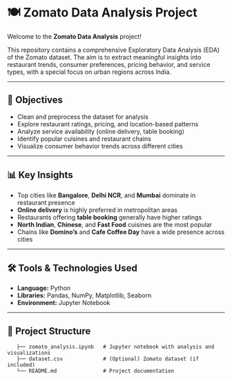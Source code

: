 # 🍽️ Zomato Data Analysis Project

Welcome to the **Zomato Data Analysis** project!

This repository contains a comprehensive Exploratory Data Analysis (EDA) of the Zomato dataset. 
The aim is to extract meaningful insights into restaurant trends, consumer preferences, pricing behavior, and service types, with a special focus on urban regions across India.

---

## 📌 Objectives

- Clean and preprocess the dataset for analysis
- Explore restaurant ratings, pricing, and location-based patterns
- Analyze service availability (online delivery, table booking)
- Identify popular cuisines and restaurant chains
- Visualize consumer behavior trends across different cities

---

## 📊 Key Insights

- Top cities like **Bangalore**, **Delhi NCR**, and **Mumbai** dominate in restaurant presence
- **Online delivery** is highly preferred in metropolitan areas
- Restaurants offering **table booking** generally have higher ratings
- **North Indian**, **Chinese**, and **Fast Food** cuisines are the most popular
- Chains like **Domino’s** and **Cafe Coffee Day** have a wide presence across cities

---

## 🛠️ Tools & Technologies Used

- **Language:** Python
- **Libraries:** Pandas, NumPy, Matplotlib, Seaborn
- **Environment:** Jupyter Notebook

---

## 📁 Project Structure
```
   ├── zomato_analysis.ipynb   # Jupyter notebook with analysis and visualizations
   ├── dataset.csv             # (Optional) Zomato dataset (if included)
   └── README.md               # Project documentation
```

